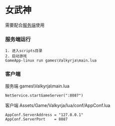 # 女武神

需要配合[服务端](https://github.com/BabyEngine/Backend)使用

### 服务端运行
```
1. 进入scripts目录
2. 启动游戏
GameApp-linux run games\Valkyrja\main.lua
```

### 客户端

服务端  games\Valkyrja\main.lua
```
NetService.startGameServer(":8087")
```

客户端 Assets/Game/Valkyrja/lua/conf/AppConf.lua
```
AppConf.ServerAddress = "127.0.0.1"
AppConf.ServerPort    = 8087
```
